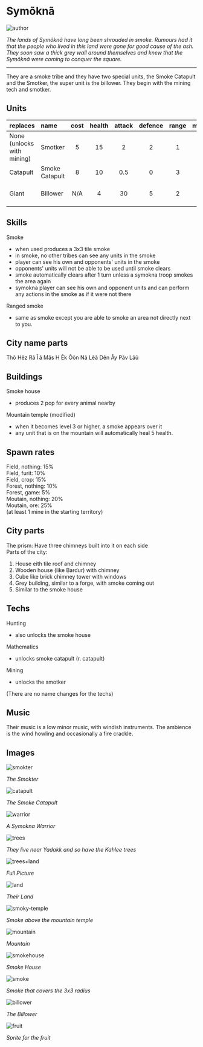 # Symõknã

![author](https://img.shields.io/badge/author-THomez%233628-%237289DA)

*The lands of Symõknã have long been shrouded in smoke. Rumours had it that the people who lived in this land were gone for good cause of the ash. They soon saw a thick grey wall around themselves and knew that the Symõknã were coming to conquer the square.*

---

They are a smoke tribe and they have two special units, the Smoke Catapult and the Smotker, the super unit is the billower. They begin with the mining tech and smotker.

## Units

| replaces | name | cost | health | attack | defence | range | movement | skills |
|:---------|:-----|:----:|:------:|:------:|:-------:|:-----:|:----:|:-------|
| None (unlocks with mining) | Smotker | 5 | 15 | 2 | 2 | 1 | 2 | Fortify, Smoke, Dash |
| Catapult | Smoke Catapult | 8 | 10 | 0.5 | 0 | 3 | 1 | Ranged smoke |
| Giant | Billower | N/A | 4 | 30 | 5 | 2 | 2 | Ranged Smoke, Dash |

## Skills

Smoke

 - when used produces a 3x3 tile smoke
 - in smoke, no other tribes can see any units in the smoke 
 - player can see his own and opponents' units in the smoke
 - opponents' units will not be able to be used until smoke clears
 - smoke automatically clears after 1 turn unless a symokna troop smokes the area again
 - symokna player can see his own and opponent units and can perform any actions in the smoke as if it were not there

Ranged smoke

 - same as smoke except you are able to smoke an area not directly next to you.

## City name parts

Thõ Hẽz Rã Ĩ ã Mãs H Ẽk Õõn Nã Lẽã Dẽn Ãy Pãv Lãũ

## Buildings

Smoke house

 - produces 2 pop for every animal nearby
 
Mountain temple (modified)

 - when it becomes level 3 or higher, a smoke appears over it
 - any unit that is on the mountain will automatically heal 5 health.

## Spawn rates

Field, nothing: 15%  
Field, furit: 10%  
Field, crop: 15%  
Forest, nothing: 10%  
Forest, game: 5%  
Moutain, nothing: 20%  
Moutain, ore: 25%  
(at least 1 mine in the starting territory)

## City parts

The prism: Have three chimneys built into it on each side  
Parts of the city:

1. House eith tile roof and chimney
2. Wooden house (like Bardur) with chimney
3. Cube like brick chimney tower with windows
4. Grey building, similar to a forge, with smoke coming out
5. Similar to the smoke house

## Techs

Hunting

 - also unlocks the smoke house

Mathematics

 - unlocks smoke catapult (r. catapult)

Mining

 - unlocks the smotker
 
(There are no name changes for the techs)

## Music

Their music is a low minor music, with windish instruments. The ambience is the wind howling and occasionally a fire crackle.

## Images

![smokter](../images/symokna0.png)

*The Smokter*

![catapult](../images/symokna1.png)

*The Smoke Catapult*

![warrior](../images/symokna2.png)

*A Symokna Warrior*

![trees](../images/symokna3.png)

*They live near Yadakk and so have the Kahlee trees*

![trees+land](../images/symokna4.png)

*Full Picture*

![land](../images/symokna5.png)

*Their Land*

![smoky-temple](../images/symokna6.png)

*Smoke above the mountain temple*

![mountain](../images/symokna7.png)

*Mountain*

![smokehouse](../images/symokna8.png)

*Smoke House*

![smoke](../images/symokna9.png)

*Smoke that covers the 3x3 radius*

![billower](../images/symokna10.png)

*The Billower*

![fruit](../images/symokna11.png)

*Sprite for the fruit*
